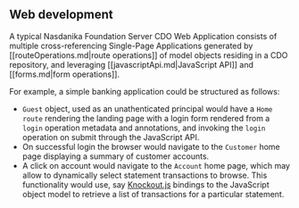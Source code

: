 ## Web development

A typical Nasdanika Foundation Server CDO Web Application consists of multiple cross-referencing Single-Page Applications generated by [[routeOperations.md|route operations]] of model objects residing in a CDO repository, and leveraging [[javascriptApi.md|JavaScript API]] and [[forms.md|form operations]]. 

For example, a simple banking application could be structured as follows:

* ``Guest`` object, used as an unathenticated principal would have a ``Home route`` rendering the landing page with a login form rendered from a ``login`` operation metadata and annotations, and invoking the ``login`` operation on submit through the JavaScript API. 
* On successful login the browser would navigate to the ``Customer`` home page displaying a summary of customer accounts.
* A click on account would navigate to the ``Account`` home page, which may allow to dynamically select statement transactions to browse. This functionality would use, say [Knockout.js](http://knockoutjs.com/) bindings to the JavaScript object model to retrieve a list of transactions for a particular statement.  
       